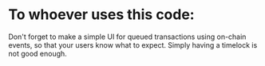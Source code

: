 # To whoever uses this code:
Don't forget to make a simple UI for queued transactions using on-chain events, so that your users know what to expect. Simply having a timelock is not good enough.
